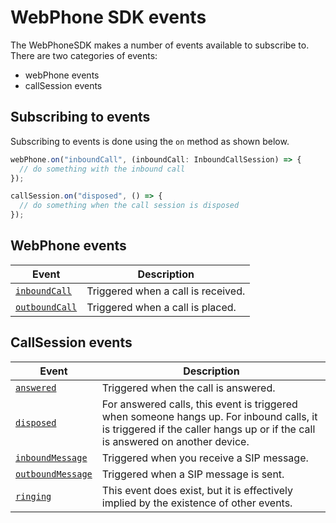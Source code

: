 # WebPhone SDK events

The WebPhoneSDK makes a number of events available to subscribe to. There are two categories of events:

* webPhone events
* callSession events

## Subscribing to events

Subscribing to events is done using the `on` method as shown below.

```ts
webPhone.on("inboundCall", (inboundCall: InboundCallSession) => {
  // do something with the inbound call
});
```

```ts
callSession.on("disposed", () => {
  // do something when the call session is disposed
});
```

## WebPhone events

| Event                             | Description                        |
|-----------------------------------|------------------------------------|
| [`inboundCall`](inboundCall.md)   | Triggered when a call is received. |
| [`outboundCall`](outboundCall.md) | Triggered when a call is placed.   |

## CallSession events

| Event                     | Description                          |
|---------------------------|--------------------------------------|
| [`answered`](answered.md) | Triggered when the call is answered. |
| [`disposed`](disposed.md) | For answered calls, this event is triggered when someone hangs up. For inbound calls, it is triggered if the caller hangs up or if the call is answered on another device. |
| [`inboundMessage`](inboundMessage.md) | Triggered when you receive a SIP message. |
| [`outboundMessage`](outboundMessage.md) | Triggered when a SIP message is sent. |
| [`ringing`](ringing.md) | This event does exist, but it is effectively implied by the existence of other events. |

